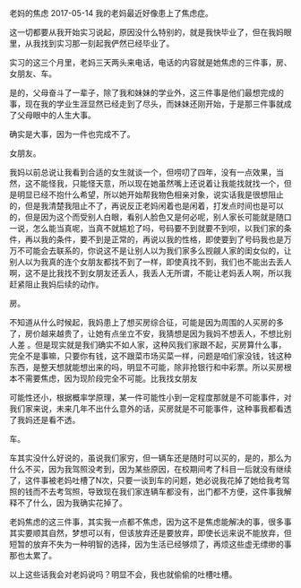 老妈的焦虑
2017-05-14
我的老妈最近好像患上了焦虑症。


这一切都要从我开始实习说起，原因没什么特别的，就是我快毕业了，但在我妈眼里，从我找到实习那一刻起我俨然已经毕业了。


实习的这三个月里，老妈三天两头来电话，电话的内容就是她焦虑的三件事，房、女朋友、车。


是的，父母奋斗了一辈子，除了我和妹妹的学业外，这三件事是他们最想完成的事，现在我的学业生涯显然已经走到了尽头，而妹妹还刚开始，于是那三件事就成了父母眼中的人生大事。


确实是大事，因为一件也完成不了。


女朋友。


我妈以前总说让我看到合适的女生就谈一个，但唠叨了四年，没有一点效果，当然，这不能怪我，只能怪天意，所以现在她虽然嘴上还说着让我能找就找一个，但是明显已经不抱什么希望，所以她开始帮我物色相亲对象，说实话我是很想阻止的，但是我清楚我阻止不了，再说反正老妈闲着也是闲着，打发点时间也是可以的，但是因为这个而受别人白眼，看别人脸色又是何必呢，别人家长可能就是随口一说，怎么能当真呢，当真不就尴尬了吗，号码要不到就要不到呗，以我们家的条件，再以我的条件，要不到是正常的，再说以我的性格，即使要到了号码我也是万万不可能会去联系的，你说这不是让别人以为我们家多么觊觎人家的闺女似的，让别人以为我真的连个女朋友都找不到了一样，即使真找不到，我们也不能出去丢人啊，这不是比我找不到女朋友还丢人，我丢人无所谓，不能让老妈丢人啊，所以我赶紧阻止我妈后续的动作。


房。


不知道从什么时候起，我妈患上了想买房综合征，可能是因为周围的人买房的多了，房价越来越贵了，让她有点坐立不安，我猜想是因为我妈不想丢人，不想比别人差 。但是现实就是我们确实不如人家，这种风我们家跟不起，买房算什么事，完全不是事嘛，只要你有钱，这不跟菜市场买菜一样，问题是咱们家没钱，钱这种东西，是整天想就能想出来的吗，明显不可能，除非抢银行和中彩票。所以买房根本不需要焦虑，因为现阶段完全不可能。比我找女朋友

可能性还小，根据概率学原理，某一件可能性小到一定程度那就是不可能事件，对我们家来说，未来几年不出什么意外的话，买房就是不可能事件，这种事我都看透了我妈还是看不透。


车。


车其实没什么好说的，虽说我们家穷，但一辆车还是随时可以买的，是的，那么为什么不买，因为我驾照没考到，因为某些原因，在校期间考了科目一后就没有继续了，这件事被老妈吐槽了N次，只要一谈到车的问题，她必说我花掉了她给我考驾照的钱而不去考驾照，导致现在我们家连辆车都没有，出门都不方便，这件事我解释不了什么，因为我确实花掉了。


老妈焦虑的这三件事，其实我一点都不焦虑，因为这不是焦虑能解决的事，很多事其实要顺其自然，梦想可以有，但该放弃还是要放弃，即使长远来说不能放弃，但短暂的放弃不失为一种明智的选择，因为生活已经够烦了，再烦这些虚无缥缈的事那也太累了。


以上这些话我会对老妈说吗？明显不会，我也就偷偷的吐槽吐槽。